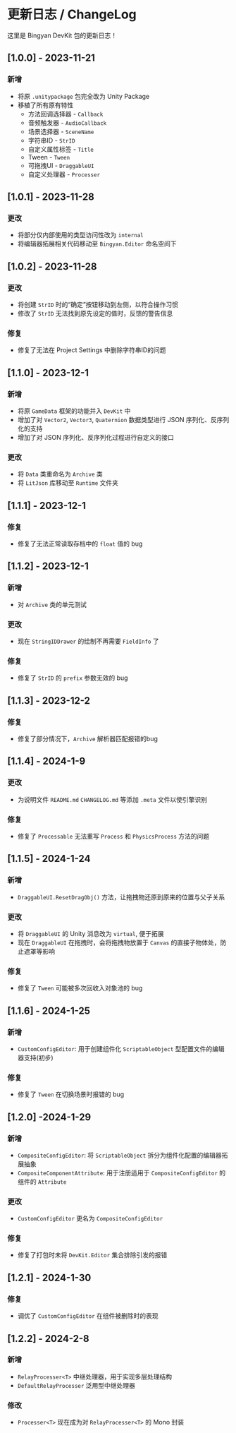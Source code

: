 # 更新日志 / ChangeLog

这里是 Bingyan DevKit 包的更新日志！

## [1.0.0] - 2023-11-21
### 新增
* 将原 `.unitypackage` 包完全改为 Unity Package 
* 移植了所有原有特性
  * 方法回调选择器 - `Callback`
  * 音频触发器 - `AudioCallback`
  * 场景选择器 - `SceneName`
  * 字符串ID - `StrID`
  * 自定义属性标签 - `Title`
  * Tween - `Tween`
  * 可拖拽UI - `DraggableUI`
  * 自定义处理器 - `Processer` 
  


## [1.0.1] - 2023-11-28
### 更改
* 将部分仅内部使用的类型访问性改为 `internal`
* 将编辑器拓展相关代码移动至 `Bingyan.Editor` 命名空间下
  


## [1.0.2] - 2023-11-28
### 更改
* 将创建 `StrID` 时的“确定”按钮移动到左侧，以符合操作习惯
* 修改了 `StrID` 无法找到原先设定的值时，反馈的警告信息

### 修复
* 修复了无法在 Project Settings 中删除字符串ID的问题
  


## [1.1.0] - 2023-12-1
### 新增
* 将原 `GameData` 框架的功能并入 `DevKit` 中
* 增加了对 `Vector2`, `Vector3`, `Quaternion` 数据类型进行 JSON 序列化、反序列化的支持
* 增加了对 JSON 序列化、反序列化过程进行自定义的接口

### 更改
* 将 `Data` 类重命名为 `Archive` 类
* 将 `LitJson` 库移动至 `Runtime` 文件夹
  


## [1.1.1] - 2023-12-1
### 修复
* 修复了无法正常读取存档中的 `float` 值的 bug
  
  

## [1.1.2] - 2023-12-1
### 新增
* 对 `Archive` 类的单元测试

### 更改
* 现在 `StringIDDrawer` 的绘制不再需要 `FieldInfo` 了

### 修复
* 修复了 `StrID` 的 `prefix` 参数无效的 bug
  

  
## [1.1.3] - 2023-12-2
### 修复
* 修复了部分情况下，`Archive` 解析器匹配报错的bug
  

## [1.1.4] - 2024-1-9
### 更改
* 为说明文件 `README.md` `CHANGELOG.md` 等添加 `.meta` 文件以使引擎识别
  

### 修复
* 修复了 `Processable` 无法重写 `Process` 和 `PhysicsProcess` 方法的问题
  

## [1.1.5] - 2024-1-24
### 新增
* `DraggableUI.ResetDragObj()` 方法，让拖拽物还原到原来的位置与父子关系
  

### 更改
* 将 `DraggableUI` 的 Unity 消息改为 `virtual`, 便于拓展
* 现在 `DraggableUI` 在拖拽时，会将拖拽物放置于 `Canvas` 的直接子物体处，防止遮罩等影响
  

### 修复
* 修复了 `Tween` 可能被多次回收入对象池的 bug
  

## [1.1.6] - 2024-1-25
### 新增
* `CustomConfigEditor`: 用于创建组件化 `ScriptableObject` 型配置文件的编辑器支持(初步)
  

### 修复
* 修复了 `Tween` 在切换场景时报错的 bug
  

## [1.2.0] -2024-1-29
### 新增
* `CompositeConfigEditor`: 将 `ScriptableObject` 拆分为组件化配置的编辑器拓展抽象
* `CompositeComponentAttribute`: 用于注册适用于 `CompositeConfigEditor` 的组件的 `Attribute`
  

### 更改
* `CustomConfigEditor` 更名为 `CompositeConfigEditor`
  
  
### 修复
* 修复了打包时未将 `DevKit.Editor` 集合排除引发的报错


## [1.2.1] - 2024-1-30
### 修复
* 调优了 `CustomConfigEditor` 在组件被删除时的表现


## [1.2.2] - 2024-2-8
### 新增
* `RelayProcesser<T>` 中继处理器，用于实现多层处理结构
* `DefaultRelayProcesser` 泛用型中继处理器

### 修改
* `Processer<T>` 现在成为对 `RelayProcesser<T>` 的 Mono 封装